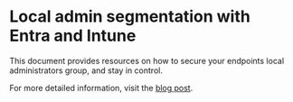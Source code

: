 # Local admin segmentation with Entra and Intune

This document provides resources on how to secure your endpoints local administrators group, and stay in control.

For more detailed information, visit the <a href="www.intothecloud.eu" target="_blank">blog post</a>.